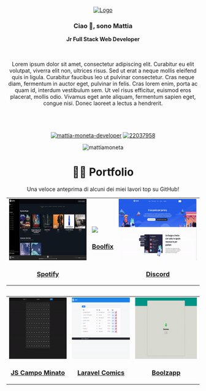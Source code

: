 <!-- PROJECT LOGO -->
<br />
<div align="center">
  <a href="https://github.com/mattiamoneta">
    <img src="https://media.licdn.com/dms/image/D4E16AQFS4ZwlbnCXdg/profile-displaybackgroundimage-shrink_350_1400/0/1686159066777?e=1691625600&v=beta&t=nT36Ef5S1w4gMOTvuhXxy4ljN8YS4QFSgV1J_-Gw1xw" alt="Logo">
  </a>

  <h3 align="center">Ciao 👋, sono Mattia</h3>

  <p align="center">
    <strong>Jr Full Stack Web Developer</strong>
  </p>
 

<div align="center">
  <br />
  <br />
     Lorem ipsum dolor sit amet, consectetur adipiscing elit. Curabitur eu elit volutpat, viverra elit non, ultrices risus. Sed ut erat a neque mollis eleifend quis in ligula. Curabitur faucibus leo ut pulvinar consectetur. Cras neque diam, fermentum in auctor eget, pulvinar in felis. Cras lorem enim, porta ac quam id, interdum vestibulum sem. Ut vel risus efficitur, euismod eros placerat, mollis odio. Vivamus eget ante aliquam, fermentum sapien eget, congue nisi. Donec laoreet a lectus a hendrerit. 
</div>
  

  
 
 <div>
    <br />
    <br />
    <br />
     <p align="center">
        <a href="https://linkedin.com/in/mattia-moneta-developer" target="blank"><img align="center" src="https://raw.githubusercontent.com/rahuldkjain/github-profile-readme-generator/master/src/images/icons/Social/linked-in-alt.svg" alt="mattia-moneta-developer" height="20" width="30" /></a>
          <a href="https://stackoverflow.com/users/22037958" target="blank"><img align="center" src="https://raw.githubusercontent.com/rahuldkjain/github-profile-readme-generator/master/src/images/icons/Social/stack-overflow.svg" alt="22037958" height="20" width="30" /></a>
        </p>
  </p>
</div>

<p align="center"> <img src="https://komarev.com/ghpvc/?username=mattiamoneta&label=Profile%20views&color=0e75b6&style=flat" alt="mattiamoneta" /> </p>


<h1>👨‍💻 Portfolio</h1>
<p>Una veloce anteprima di alcuni dei miei lavori top su GitHub!</p>

<table>
  <tr>
    <td>
     <img src="https://github.com/mattiamoneta/html-css-spotifyweb/raw/main/thumbnail.gif" height="160"/>
      <h3 align="center"><a href="https://github.com/mattiamoneta/html-css-spotifyweb">Spotify</a></h3>
    </td>
    <td>
       <img src="https://github.com/mattiamoneta/vite-boolflix/raw/master/thumbnail.gif" height="160"/>
        <h3  align="center"><a href="https://github.com/mattiamoneta/vite-boolflix">Boolfix</a></h3>
    </td>
     <td>
             <img src="https://github.com/mattiamoneta/htmlcss-discord/raw/main/thumbnail.gif" height="160"/>
      <h3 align="center"><a href="https://github.com/mattiamoneta/htmlcss-discord">Discord</a></h3>
    </td>
  </tr>
 <table>
   
  <table>
  <tr>
    <td>
         <img src="https://github.com/mattiamoneta/js-campominato-dom/raw/main/thumbnail.gif" height="160"/>
         <h3  align="center"><a href="https://github.com/mattiamoneta/js-campominato-dom">JS Campo Minato</a></h3
    </td>
    <td>
            <img src="https://github.com/mattiamoneta/laravel-dc-comics/raw/master/thumbnail.gif" height="160"/>
         <h3  align="center"><a href="https://github.com/mattiamoneta/laravel-dc-comics">Laravel Comics</a></h3>
    </td>
    <td>
                  <img src="https://github.com/mattiamoneta/vue-boolzapp/raw/main/thumbnail.gif" height="160"/>
         <h3  align="center"><a href="https://github.com/mattiamoneta/vue-boolzapp">Boolzapp</a></h3>
    </td>
  </tr>
 <table>
   
 

   






      










